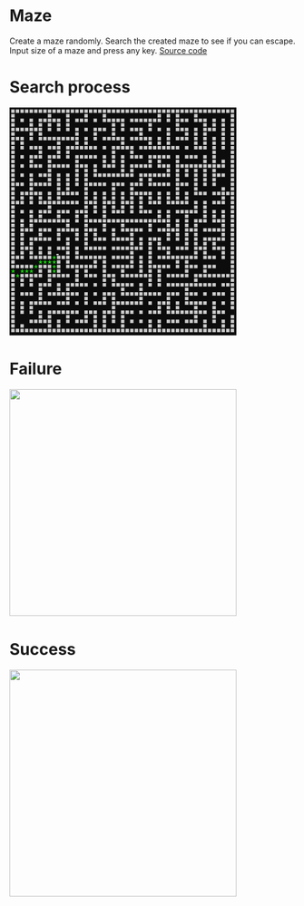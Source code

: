 # Maze
Create a maze randomly. Search the created maze to see if you can escape. </br>
Input size of a maze and press any key. [Source code](code) </br>

# Search process
![alt-tag](img/search_process.gif)

# Failure
<img src="https://github.com/JAlthea/Maze-in-2017/master/img/escape_fail.PNG" width="400" height="400">

# Success
<img src="https://github.com/JAlthea/Maze-in-2017/master/img/escape_success.PNG" width="400" height="400">
